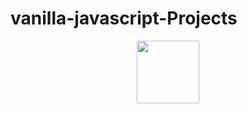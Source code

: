# vanilla-javascript-Projects
<p align="center"><img src="https://cdn-icons.flaticon.com/png/512/3344/premium/3344325.png?token=exp=1637543037~hmac=2c11fb9932b1c7c024b1400d8d897f23" height="100px" width="100px"></p>
